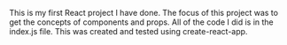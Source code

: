 This is my first React project I have done. The focus of this project was to get the concepts of components and props.
All of the code I did is in the index.js file.
This was created and tested using create-react-app.
